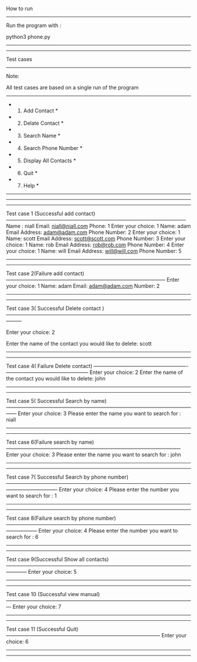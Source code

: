 How to run

******************************************************************

Run the program with :

python3 phone.py

******************************************************************

******************************************************************

Test cases

******************************************************************

Note: 

All test cases are based on a single run of the program

******************************
* 1. Add Contact             *
* 2. Delate Contact          *
* 3. Search Name             *
* 4. Search Phone Number     *
* 5. Display All Contacts    *
* 6. Quit                    *
* 7. Help                    *
******************************

******************************************************************

******************************************************************

Test case 1 (Successful add contact)
———————————————————————————————————
Name : niall
Email: niall@niall.com
Phone: 1
Enter your choice: 1
Name: adam
Email Address: adam@adam.com
Phone Number: 2
Enter your choice: 1
Name: scott
Email Address: scott@scott.com
Phone Number: 3
Enter your choice: 1
Name: rob
Email Address: rob@rob.com
Phone Number: 4
Enter your choice: 1
Name: will
Email Address: will@will.com
Phone Number: 5
******************************************************************

******************************************************************

Test case 2(Failure add contact)
———————————————————————————————
Enter your choice: 1
Name: adam
Email: adam@adam.com
Number: 2

******************************************************************

******************************************************************

Test case 3( Successful Delete contact )
———————————————————————————————————————

Enter your choice: 2

Enter the name of the contact you would like to delete: scott

******************************************************************

******************************************************************

Test case 4( Failure Delete contact)
——————————————————-————————————————
Enter your choice: 2
Enter the name of the contact you would like to delete: john

******************************************************************

******************************************************************

Test case 5( Successful Search by name)
——————————————————————————————————————
Enter your choice: 3
Please enter the name you want to search for : niall

******************************************************************

******************************************************************

Test case 6(Failure search by name)
——————————————————————————————————
Enter your choice: 3
Please enter the name you want to search for : john

******************************************************************

******************************************************************

Test case 7( Successful Search by phone number)
——————————————————————————————————————————————
Enter your choice: 4
Please enter the number you want to search for : 1

******************************************************************

******************************************************************

Test case 8(Failure search by phone number)
——————————————————————————————————————————
Enter your choice: 4
Please enter the number you want to search for : 6

******************************************************************

******************************************************************

Test case 9(Successful Show all contacts)
————————————————————————————————————————
Enter your choice: 5

******************************************************************

******************************************************************

Test case 10 (Successful view manual)
—————————————————————————————————————
Enter your choice: 7

******************************************************************

******************************************************************

Test case 11 (Successful Quit)
——————————————————————————————
Enter your choice: 6

******************************************************************

******************************************************************